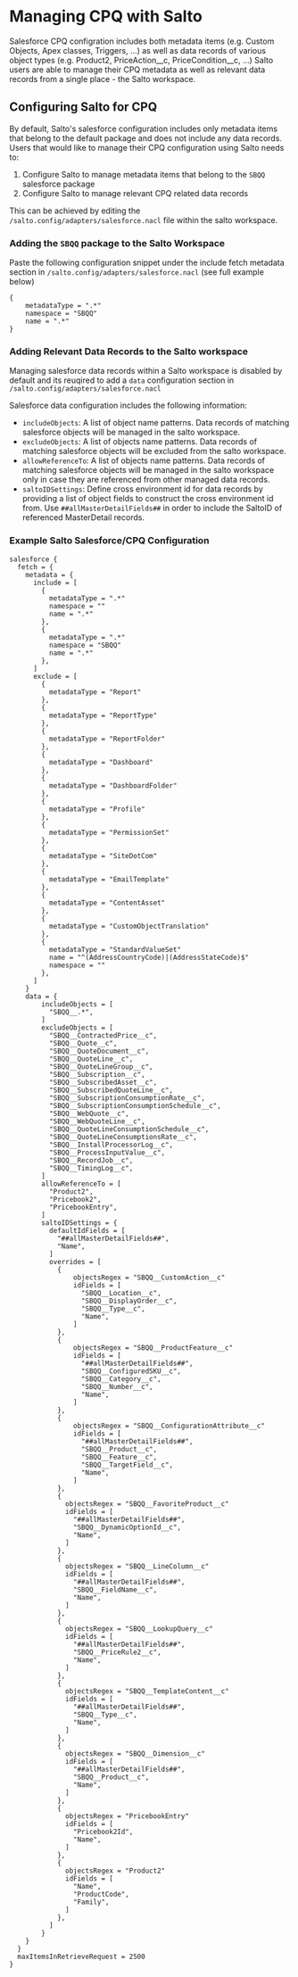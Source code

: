 # Managing CPQ with Salto
Salesforce CPQ configration includes both metadata items (e.g. Custom Objects, Apex classes, Triggers, ...) as well as data records of various object types (e.g. Product2, PriceAction__c, PriceCondition__c, ...)
Salto users are able to manage their CPQ metadata as well as relevant data records from a single place - the Salto workspace.

## Configuring Salto for CPQ 
By default, Salto's salesforce configuration includes only metadata items that belong to the default package and does not include any data records.
Users that would like to manage their CPQ configuration using Salto needs to:
1. Configure Salto to manage metadata items that belong to the `SBQQ` salesforce package
2. Configure Salto to manage relevant CPQ related data records

This can be achieved by editing the `/salto.config/adapters/salesforce.nacl` file within the salto workspace.

### Adding the `SBQQ` package to the Salto Workspace
Paste the following configuration snippet under the include fetch metadata section in `/salto.config/adapters/salesforce.nacl` (see full example below)
```
{
    metadataType = ".*"
    namespace = "SBQQ"
    name = ".*"
}
```

### Adding Relevant Data Records to the Salto workspace
Managing salesforce data records within a Salto workspace is disabled by default and its reuqired to add a `data` configuration section in `/salto.config/adapters/salesforce.nacl`

Salesforce data configuration includes the following information:
* `includeObjects`: A list of object name patterns. Data records of matching salesforce objects will be managed in the salto workspace.
* `excludeObjects`: A list of objects name patterns. Data records of matching salesforce objects will be excluded from the salto workspace.
* `allowReferenceTo`: A list of objects name patterns. Data records of matching salesforce objects will be managed in the salto workspace only in case they are referenced from other managed data records. 
* `saltoIDSettings`: Define cross environment id for data records by providing a list of object fields to construct the cross environment id from. Use `##allMasterDetailFields##` in order to include the SaltoID of referenced MasterDetail records.

### Example Salto Salesforce/CPQ Configuration 
```
salesforce {
  fetch = {
    metadata = {
      include = [
        {
          metadataType = ".*"
          namespace = ""
          name = ".*"
        },
        {
          metadataType = ".*"
          namespace = "SBQQ"
          name = ".*"
        },
      ]
      exclude = [
        {
          metadataType = "Report"
        },
        {
          metadataType = "ReportType"
        },
        {
          metadataType = "ReportFolder"
        },
        {
          metadataType = "Dashboard"
        },
        {
          metadataType = "DashboardFolder"
        },
        {
          metadataType = "Profile"
        },
        {
          metadataType = "PermissionSet"
        },
        {
          metadataType = "SiteDotCom"
        },
        {
          metadataType = "EmailTemplate"
        },
        {
          metadataType = "ContentAsset"
        },
        {
          metadataType = "CustomObjectTranslation"
        },
        {
          metadataType = "StandardValueSet"
          name = "^(AddressCountryCode)|(AddressStateCode)$"
          namespace = ""
        },
      ]
    }
    data = {
        includeObjects = [
          "SBQQ__.*",
        ]
        excludeObjects = [
          "SBQQ__ContractedPrice__c",
          "SBQQ__Quote__c",
          "SBQQ__QuoteDocument__c",
          "SBQQ__QuoteLine__c",
          "SBQQ__QuoteLineGroup__c",
          "SBQQ__Subscription__c",
          "SBQQ__SubscribedAsset__c",
          "SBQQ__SubscribedQuoteLine__c",
          "SBQQ__SubscriptionConsumptionRate__c",
          "SBQQ__SubscriptionConsumptionSchedule__c",
          "SBQQ__WebQuote__c",
          "SBQQ__WebQuoteLine__c",
          "SBQQ__QuoteLineConsumptionSchedule__c",
          "SBQQ__QuoteLineConsumptionsRate__c",
          "SBQQ__InstallProcessorLog__c",
          "SBQQ__ProcessInputValue__c",
          "SBQQ__RecordJob__c",
          "SBQQ__TimingLog__c",
        ]
        allowReferenceTo = [
          "Product2",
          "Pricebook2",
          "PricebookEntry",
        ]
        saltoIDSettings = {
          defaultIdFields = [
            "##allMasterDetailFields##",
            "Name",
          ]
          overrides = [
            {
                objectsRegex = "SBQQ__CustomAction__c"
                idFields = [
                  "SBQQ__Location__c",
                  "SBQQ__DisplayOrder__c",
                  "SBQQ__Type__c",
                  "Name",
                ]
            },
            {
                objectsRegex = "SBQQ__ProductFeature__c"
                idFields = [
                  "##allMasterDetailFields##",
                  "SBQQ__ConfiguredSKU__c",
                  "SBQQ__Category__c",
                  "SBQQ__Number__c",
                  "Name",
                ]
            },
            {
                objectsRegex = "SBQQ__ConfigurationAttribute__c"
                idFields = [
                  "##allMasterDetailFields##",
                  "SBQQ__Product__c",
                  "SBQQ__Feature__c",
                  "SBQQ__TargetField__c",
                  "Name",
                ]
            },
            {
              objectsRegex = "SBQQ__FavoriteProduct__c"
              idFields = [
                "##allMasterDetailFields##",
                "SBQQ__DynamicOptionId__c",
                "Name",
              ]
            },
            {
              objectsRegex = "SBQQ__LineColumn__c"
              idFields = [
                "##allMasterDetailFields##",
                "SBQQ__FieldName__c",
                "Name",
              ]
            },
            {
              objectsRegex = "SBQQ__LookupQuery__c"
              idFields = [
                "##allMasterDetailFields##",
                "SBQQ__PriceRule2__c",
                "Name",
              ]
            },
            {
              objectsRegex = "SBQQ__TemplateContent__c"
              idFields = [
                "##allMasterDetailFields##",
                "SBQQ__Type__c",
                "Name",
              ]
            },
            {
              objectsRegex = "SBQQ__Dimension__c"
              idFields = [
                "##allMasterDetailFields##",
                "SBQQ__Product__c",
                "Name",
              ]
            },
            {
              objectsRegex = "PricebookEntry"
              idFields = [
                "Pricebook2Id",
                "Name",
              ]
            },
            {
              objectsRegex = "Product2"
              idFields = [
                "Name",
                "ProductCode",
                "Family",
              ]
            },
          ]
        }
    }
  }
  maxItemsInRetrieveRequest = 2500
}
```
